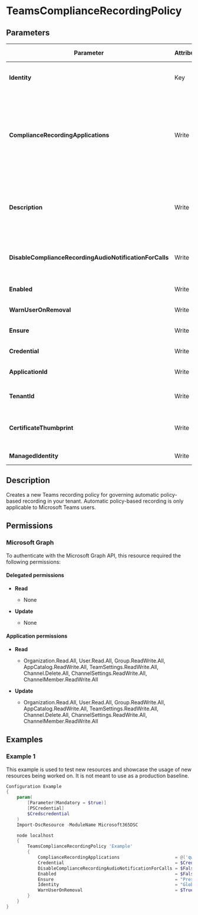 ﻿# TeamsComplianceRecordingPolicy

## Parameters

| Parameter | Attribute | DataType | Description | Allowed Values |
| --- | --- | --- | --- | --- |
| **Identity** | Key | String | Unique identifier of the application instance of a policy-based recording application to be retrieved. | |
| **ComplianceRecordingApplications** | Write | StringArray[] | A list of application instances of policy-based recording applications to assign to this policy. The Id of each of these application instances must be the ObjectId of the application instance as obtained by the Get-CsOnlineApplicationInstance cmdlet. | |
| **Description** | Write | String | Enables administrators to provide explanatory text to accompany a Teams recording policy. For example, the Description might include information about the users the policy should be assigned to. | |
| **DisableComplianceRecordingAudioNotificationForCalls** | Write | Boolean | Setting this attribute to true disables recording audio notifications for 1:1 calls that are under compliance recording. | |
| **Enabled** | Write | Boolean | Controls whether this Teams recording policy is active or not. | |
| **WarnUserOnRemoval** | Write | Boolean | This parameter is reserved for future use. | |
| **Ensure** | Write | String | Present ensures the instance exists, absent ensures it is removed. | `Present`, `Absent` |
| **Credential** | Write | PSCredential | Credentials of the workload's Admin | |
| **ApplicationId** | Write | String | Id of the Azure Active Directory application to authenticate with. | |
| **TenantId** | Write | String | Id of the Azure Active Directory tenant used for authentication. | |
| **CertificateThumbprint** | Write | String | Thumbprint of the Azure Active Directory application's authentication certificate to use for authentication. | |
| **ManagedIdentity** | Write | Boolean | Managed ID being used for authentication. | |


## Description

Creates a new Teams recording policy for governing automatic policy-based recording in your tenant. Automatic policy-based recording is only applicable to Microsoft Teams users.

## Permissions

### Microsoft Graph

To authenticate with the Microsoft Graph API, this resource required the following permissions:

#### Delegated permissions

- **Read**

    - None

- **Update**

    - None

#### Application permissions

- **Read**

    - Organization.Read.All, User.Read.All, Group.ReadWrite.All, AppCatalog.ReadWrite.All, TeamSettings.ReadWrite.All, Channel.Delete.All, ChannelSettings.ReadWrite.All, ChannelMember.ReadWrite.All

- **Update**

    - Organization.Read.All, User.Read.All, Group.ReadWrite.All, AppCatalog.ReadWrite.All, TeamSettings.ReadWrite.All, Channel.Delete.All, ChannelSettings.ReadWrite.All, ChannelMember.ReadWrite.All

## Examples

### Example 1

This example is used to test new resources and showcase the usage of new resources being worked on.
It is not meant to use as a production baseline.

```powershell
Configuration Example
{
    param(
        [Parameter(Mandatory = $true)]
        [PSCredential]
        $Credscredential
    )
    Import-DscResource -ModuleName Microsoft365DSC

    node localhost
    {
        TeamsComplianceRecordingPolicy 'Example'
        {
            ComplianceRecordingApplications                     = @('qwertzuio-abcd-abcd-abcd-qwertzuio');
            Credential                                          = $Credscredential;
            DisableComplianceRecordingAudioNotificationForCalls = $False;
            Enabled                                             = $False;
            Ensure                                              = "Present";
            Identity                                            = "Global";
            WarnUserOnRemoval                                   = $True;
        }
    }
}
```

